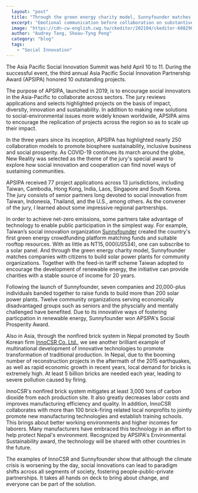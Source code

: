 ```yaml
---
  layout: "post"
  title: "Through the green energy charity model, Sunnyfounder matches companies with citizens to build solar power plants for community organizations."
  excerpt: "Emotional communication before collaboration on substantive issues becomes even more indispensable after it becomes the new normal on the long-distance line."
  image: "https://cdn-cw-english.cwg.tw/ckeditor/202104/ckeditor-608298261dcba.jpeg"
  author: "Audrey Tang, Sheau-Tyng Peng"
  category: "blog"
  tags: 
    - "Social Innovation"
---
```


The Asia Pacific Social Innovation Summit was held April 10 to 11. During the successful event, the third annual Asia Pacific Social Innovation Partnership Award (APSIPA) honored 10 outstanding projects.

The purpose of APSIPA, launched in 2019, is to encourage social innovators in the Asia-Pacific to collaborate across sectors. The jury reviews applications and selects highlighted projects on the basis of impact, diversity, innovation and sustainability. In addition to making new solutions to social-environmental issues more widely known worldwide, APSIPA aims to encourage the replication of projects across the region so as to scale up their impact.

In the three years since its inception, APSIPA has highlighted nearly 250 collaboration models to promote biosphere sustainability, inclusive business and social prosperity. As COVID-19 continues its march around the globe, New Reality was selected as the theme of the jury's special award to explore how social innovation and cooperation can find novel ways of sustaining communities.

APSIPA received 77 project applications across 13 jurisdictions, including Taiwan, Cambodia, Hong Kong, India, Laos, Singapore and South Korea. The jury consists of senior partners long devoted to social innovation from Taiwan, Indonesia, Thailand, and the U.S., among others. As the convener of the jury, I learned about some impressive regional partnerships.

In order to achieve net-zero emissions, some partners take advantage of technology to enable public participation in the simplest way. For example, Taiwan’s social innovation organization [Sunnyfounder](https://www.sunnyfounder.com/media_coverages/115) created the country's first green energy crowdfunding platform matching funds and suitable rooftop resources. With as little as NT$15,000 (US$534), one can subscribe to a solar panel. And through the green energy charity model, Sunnyfounder matches companies with citizens to build solar power plants for community organizations. Together with the feed-in tariff scheme Taiwan adopted to encourage the development of renewable energy, the initiative can provide charities with a stable source of income for 20 years.

Following the launch of Sunnyfounder, seven companies and 20,000-plus individuals banded together to raise funds to build more than 200 solar power plants. Twelve community organizations serving economically disadvantaged groups such as seniors and the physcially and mentally challenged have benefited. Due to its innovative ways of fostering particpation in renewable energy, Sunnyfounder won APSIPA's Social Prosperity Award.

Also in Asia, through the nonfired brick system in Nepal promoted by South Korean firm [InnoCSR Co. Ltd.](https://www.innocsr.com/), we see another brilliant example of multinational development of innovative technologies to promote transformation of traditional production. In Nepal, due to the booming number of reconstruction projects in the aftermath of the 2015 earthquakes, as well as rapid economic growth in recent years, local demand for bricks is extremely high. At least 5 billion bricks are needed each year, leading to severe pollution caused by firing.

InnoCSR's nonfired brick system mitigates at least 3,000 tons of carbon dioxide from each production site. It also greatly decreases labor costs and improves manufacturing efficiency and quality. In addition, InnoCSR collaborates with more than 100 brick-firing related local nonprofits to jointly promote new manufacturing technologies and establish training schools. This brings about better working environments and higher incomes for laborers. Many manufacturers have embraced this technology in an effort to help protect Nepal's environment. Recognized by APSIPA's Environmental Sustainability award, the technology will be shared with other countries in the future.

The examples of InnoCSR and Sunnyfounder show that although the climate crisis is worsening by the day, social innovations can lead to paradigm shifts across all segments of society, fostering people-public-private partnerships. It takes all hands on deck to bring about change, and everyone can be part of the solution.
